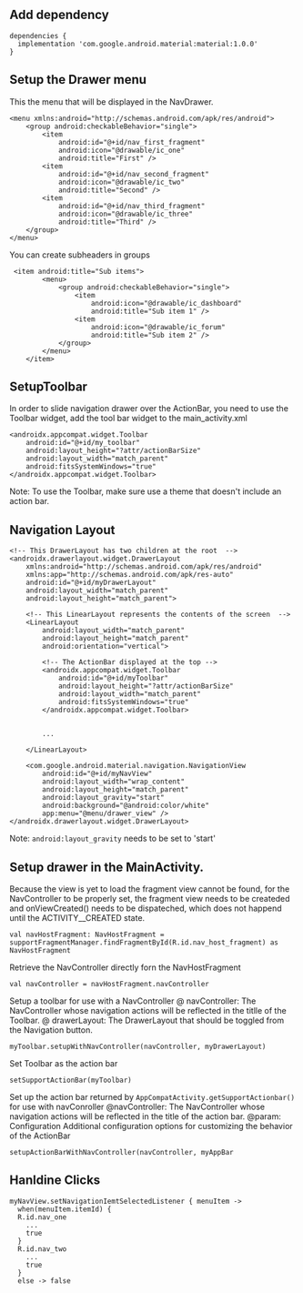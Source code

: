 ## Add dependency
```
dependencies {
  implementation 'com.google.android.material:material:1.0.0'
}
```

## Setup the Drawer menu
This the menu that will be displayed in the NavDrawer. 
```
<menu xmlns:android="http://schemas.android.com/apk/res/android">
    <group android:checkableBehavior="single">
        <item
            android:id="@+id/nav_first_fragment"
            android:icon="@drawable/ic_one"
            android:title="First" />
        <item
            android:id="@+id/nav_second_fragment"
            android:icon="@drawable/ic_two"
            android:title="Second" />
        <item
            android:id="@+id/nav_third_fragment"
            android:icon="@drawable/ic_three"
            android:title="Third" />
    </group>
</menu>
```
You can create subheaders in groups
```
 <item android:title="Sub items">
        <menu>
            <group android:checkableBehavior="single">
                <item
                    android:icon="@drawable/ic_dashboard"
                    android:title="Sub item 1" />
                <item
                    android:icon="@drawable/ic_forum"
                    android:title="Sub item 2" />
            </group>
        </menu>
    </item>

```

## SetupToolbar
In order to slide navigation drawer over the ActionBar, you need to use the Toolbar widget, add the tool bar widget to the main_activity.xml

```
<androidx.appcompat.widget.Toolbar
    android:id="@+id/my_toolbar"
    android:layout_height="?attr/actionBarSize"
    android:layout_width="match_parent"
    android:fitsSystemWindows="true"
</androidx.appcompat.widget.Toolbar>
```

Note: To use the Toolbar, make sure use a theme that doesn't include an action bar. 


## Navigation Layout

```
<!-- This DrawerLayout has two children at the root  -->
<androidx.drawerlayout.widget.DrawerLayout
    xmlns:android="http://schemas.android.com/apk/res/android"
    xmlns:app="http://schemas.android.com/apk/res-auto"
    android:id="@+id/myDrawerLayout"
    android:layout_width="match_parent"
    android:layout_height="match_parent">
    
    <!-- This LinearLayout represents the contents of the screen  -->
    <LinearLayout
        android:layout_width="match_parent"
        android:layout_height="match_parent"
        android:orientation="vertical">

        <!-- The ActionBar displayed at the top -->
        <androidx.appcompat.widget.Toolbar
            android:id="@+id/myToolbar"
            android:layout_height="?attr/actionBarSize"
            android:layout_width="match_parent"
            android:fitsSystemWindows="true"
        </androidx.appcompat.widget.Toolbar>

      
        ... 
        
    </LinearLayout>

    <com.google.android.material.navigation.NavigationView
        android:id="@+id/myNavView"
        android:layout_width="wrap_content"
        android:layout_height="match_parent"
        android:layout_gravity="start"
        android:background="@android:color/white"
        app:menu="@menu/drawer_view" />
</androidx.drawerlayout.widget.DrawerLayout>

```
Note: `android:layout_gravity` needs to be set to 'start'

## Setup drawer in the MainActivity.
Because the view is yet to load the fragment view cannot be found, for the NavController to be properly set, the fragment view needs to be createded and onViewCreated() needs to be dispateched, which does not happend until the ACTIVITY__CREATED state. 
```
val navHostFragment: NavHostFragment = supportFragmentManager.findFragmentById(R.id.nav_host_fragment) as NavHostFragment
```

Retrieve the NavController directly forn the NavHostFragment
```
val navController = navHostFragment.navController
```

Setup a toolbar for use with a NavController
@ navController: The NavController whose navigation actions will be reflected in the titlle of the Toolbar. 
@ drawerLayout: The DrawerLayout that should be toggled from the Navigation button.
```
myToolbar.setupWithNavController(navController, myDrawerLayout)
```

Set Toolbar as the action bar
```
setSupportActionBar(myToolbar)
```

Set up the action bar returned by `AppCompatActivity.getSupportActionbar()` for use with navConroller
@navController: The NavController whose navigation actions will be reflected in the title of the action bar. 
@param: Configuration Additional configuration options for customizing the behavior of the  ActionBar
```
setupActionBarWithNavController(navController, myAppBar
```


## Hanldine Clicks
```
myNavView.setNavigationIemtSelectedListener { menuItem -> 
  when(menuItem.itemId) {
  R.id.nav_one
    ...
    true
  }
  R.id.nav_two
    ...
    true
  }
  else -> false
```
